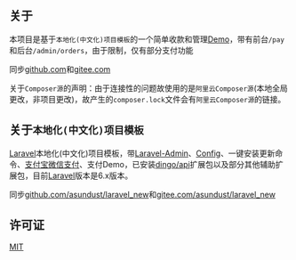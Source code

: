 ## 关于

本项目是基于`本地化(中文化)项目模板`的一个简单收款和管理[Demo](https://pay.leeay.com/pay)，带有前台`/pay`和后台`/admin/orders`，由于限制，仅有部分支付功能
                 
同步[github.com](https://github.com/asundust/laravel_pay_demo)和[gitee.com](https://gitee.com/asundust/laravel_pay_demo)

关于`Composer源`的声明：由于连接性的问题故使用的是`阿里云Composer源`(本地全局更改，非项目更改)，故产生的`composer.lock`文件会有`阿里云Composer源`的链接。

## 关于`本地化(中文化)项目模板`

[Laravel](https://github.com/laravel/laravel)本地化(中文化)项目模板，带[Laravel-Admin](https://github.com/z-song/laravel-admin)、[Config](https://github.com/laravel-admin-extensions/config)、一键安装更新命令、[支付宝微信支付](https://github.com/yansongda/laravel-pay)、支付Demo，已安装[dingo/api](https://github.com/dingo/api)扩展包以及部分其他辅助扩展包，目前[Laravel](https://github.com/laravel/laravel)版本是6.x版本。


同步[github.com/asundust/laravel_new](https://github.com/asundust/laravel_new)和[gitee.com/asundust/laravel_new](https://gitee.com/asundust/laravel_new)

## 许可证
[MIT](https://opensource.org/licenses/MIT)
